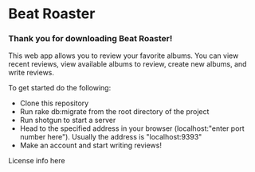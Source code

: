 # Beat Roaster

### Thank you for downloading Beat Roaster!

This web app allows you to review your favorite albums. You can view recent reviews, view available albums to review, create new albums, and write reviews.

To get started do the following:

- Clone this repository
- Run rake db:migrate from the root directory of the project
- Run shotgun to start a server
- Head to the specified address in your browser (localhost:"enter port number here"). Usually the address is "localhost:9393" 
- Make an account and start writing reviews!

License info here
